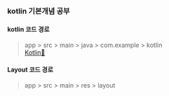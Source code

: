### kotlin 기본개념 공부

#### kotlin 코드 경로
> app > src > main > java > com.example > kotlin  
> [Kotlin💚](https://github.com/GSMYunsung/TIL/tree/master/app/src/main/java/com/example/myapplication/kotlin)

#### Layout 코드 경로
> app > src > main > res > layout
